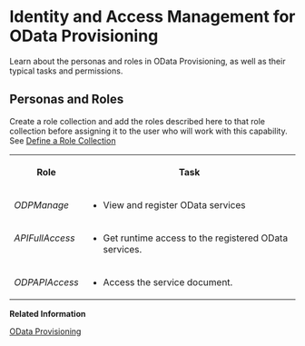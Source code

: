 <!-- loioe6bdc84a82304bb68ab6cd5b992aac9a -->

# Identity and Access Management for OData Provisioning

Learn about the personas and roles in OData Provisioning, as well as their typical tasks and permissions.



<a name="loioe6bdc84a82304bb68ab6cd5b992aac9a__section_cxz_vsk_pcc"/>

## Personas and Roles

Create a role collection and add the roles described here to that role collection before assigning it to the user who will work with this capability. See [Define a Role Collection](https://help.sap.com/docs/btp/sap-business-technology-platform/define-role-collection) 


<table>
<tr>
<th valign="top">

Role

</th>
<th valign="top">

Task

</th>
</tr>
<tr>
<td valign="top">

*ODPManage* 

</td>
<td valign="top">

-   View and register OData services



</td>
</tr>
<tr>
<td valign="top">

*APIFullAccess*

</td>
<td valign="top">

-   Get runtime access to the registered OData services.



</td>
</tr>
<tr>
<td valign="top">

*ODPAPIAccess*

</td>
<td valign="top">

-   Access the service document.



</td>
</tr>
</table>

**Related Information**  


[OData Provisioning](../odata-provisioning-d257fc3.md "OData Provisioning, a capability of SAP Integration Suite, exposes business data and business logic as OData services on SAP Business Technology Platform, enabling you to run user-centric applications.")

